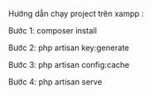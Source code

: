 <p>Hướng dẫn chạy project trên xampp : </p>
<p>Bước 1: composer install </p>
<p>Bước 2: php artisan key:generate </p>
<p>Bước 3: php artisan config:cache </p>
<p>Bước 4: php artisan serve </p>
